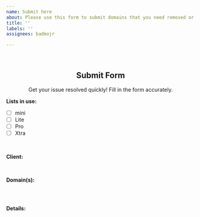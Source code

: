 ```yaml
---
name: Submit here
about: Please use this form to submit domains that you need removed or blocked.
title: ''
labels: ''
assignees: badmojr

---
```


</br>
<h2 align="center">Submit Form</h2>
<div align="center">
  Get your issue resolved quickly! Fill in the form accurately.
</div>


<!----------------------
Type `x` in between `[ ]` and make sure there isn't any space between brackets. 
example: Type like this - `[x]` 
------------------------------>
**Lists in use:**
- [ ] mini
- [ ] Lite
- [ ] Pro
- [ ] Xtra
</br>


<!----------------------
Type the name of the adblock client with which you use the lists.
example: NextDNS, Pi-hole, AdGuardHome, etc
------------------------------>
**Client:** 
<!----- Type before this tag ----->
</br>


<!----------------------
Type the domains between ``` tags, one domain per line.
------------------------------>
**Domain(s):**
```

```
</br>


<!----------------------
Please describe the issue with as much detail as necessary.
Step by step instructions and screenshots are highly appreciated!
------------------------------>
**Details:**



<!----- Type before this tag ----->
